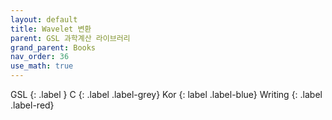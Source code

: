 ```yaml
---
layout: default
title: Wavelet 변환
parent: GSL 과학계산 라이브러리
grand_parent: Books
nav_order: 36
use_math: true
---
```


GSL
{: .label }
C
{: .label .label-grey}
Kor
{: label .label-blue}
Writing
{: .label .label-red}